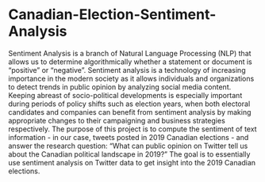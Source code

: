 # Canadian-Election-Sentiment-Analysis
Sentiment Analysis is a branch of Natural Language Processing (NLP) that allows us to determine
algorithmically whether a statement or document is “positive” or “negative”.
Sentiment analysis is a technology of increasing importance in the modern society as it allows
individuals and organizations to detect trends in public opinion by analyzing social media
content. Keeping abreast of socio-political developments is especially important during periods
of policy shifts such as election years, when both electoral candidates and companies can benefit
from sentiment analysis by making appropriate changes to their campaigning and business
strategies respectively.
The purpose of this project is to compute the sentiment of text information - in our case, tweets
posted in 2019 Canadian elections - and answer the research question: “What can public opinion
on Twitter tell us about the Canadian political landscape in 2019?” The goal is to essentially use
sentiment analysis on Twitter data to get insight into the 2019 Canadian elections.
